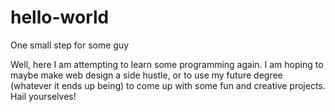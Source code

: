 # hello-world
One small step for some guy

Well, here I am attempting to learn some programming again. I am hoping to maybe make web design a side hustle, or to use my future degree (whatever it ends up being) to come up with some fun and creative projects.
Hail yourselves!

